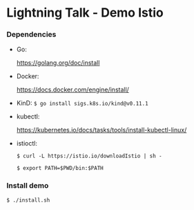 # Lightning Talk - Demo Istio

### Dependencies

- Go:

  https://golang.org/doc/install

- Docker:

  https://docs.docker.com/engine/install/

- KinD:
  ` $ go install sigs.k8s.io/kind@v0.11.1 `
- kubectl:

  https://kubernetes.io/docs/tasks/tools/install-kubectl-linux/

- istioctl:

  ` $ curl -L https://istio.io/downloadIstio | sh - `

  ` $ export PATH=$PWD/bin:$PATH `

### Install demo

`$ ./install.sh`
